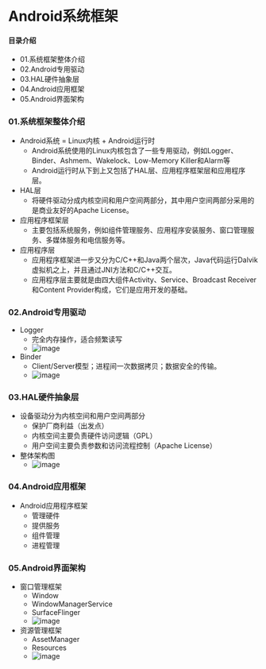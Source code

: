 # Android系统框架
#### 目录介绍
- 01.系统框架整体介绍
- 02.Android专用驱动
- 03.HAL硬件抽象层
- 04.Android应用框架
- 05.Android界面架构


### 01.系统框架整体介绍
- Android系统 = Linux内核 + Android运行时
    - Android系统使用的Linux内核包含了一些专用驱动，例如Logger、Binder、Ashmem、Wakelock、Low-Memory Killer和Alarm等
    - Android运行时从下到上又包括了HAL层、应用程序框架层和应用程序层。
- HAL层
    - 将硬件驱动分成内核空间和用户空间两部分，其中用户空间两部分采用的是商业友好的Apache License。
- 应用程序框架层
    - 主要包括系统服务，例如组件管理服务、应用程序安装服务、窗口管理服务、多媒体服务和电信服务等。
- 应用程序层
    - 应用程序框架进一步又分为C/C++和Java两个层次，Java代码运行Dalvik虚拟机之上，并且通过JNI方法和C/C++交互。
    - 应用程序层主要就是由四大组件Activity、Service、Broadcast Receiver和Content Provider构成，它们是应用开发的基础。


### 02.Android专用驱动
- Logger
    - 完全内存操作，适合频繁读写
    - ![image](https://box.kancloud.cn/d1ad086e660cc704200cfa8966f6c4b0_573x507.jpg)
- Binder
    - Client/Server模型；进程间一次数据拷贝；数据安全的传输。
    - ![image](https://box.kancloud.cn/887eded306fad9269391aa8da0a43c95_784x465.jpg)



### 03.HAL硬件抽象层
- 设备驱动分为内核空间和用户空间两部分
    - 保护厂商利益（出发点）
    - 内核空间主要负责硬件访问逻辑（GPL）
    - 用户空间主要负责参数和访问流程控制（Apache License）
- 整体架构图
    - ![image](https://box.kancloud.cn/993b4084be40134e34456e2907347f30_722x454.jpg)



### 04.Android应用框架
- Android应用程序框架
    - 管理硬件
    - 提供服务
    - 组件管理
    - 进程管理



### 05.Android界面架构
- 窗口管理框架
    - Window
    - WindowManagerService
    - SurfaceFlinger
    - ![image](https://box.kancloud.cn/8bc177c30dbdbd85c96adf9cba796e90_698x608.png)
- 资源管理框架
    - AssetManager
    - Resources
    - ![image](https://box.kancloud.cn/52ade3f62b423568fa389cae5fdf64f5_580x559.jpg)














